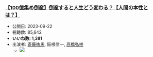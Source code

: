 ### [【100億集め倒産】倒産すると人生どう変わる？【人間の本性とは？】](https://www.youtube.com/watch?v=He1S2WOzoGc)
-   公開日: 2023-09-22
-   視聴数: 85,642
-   **いいね数: 1,381**
-   出演者: [斎藤祐馬](/rehacq_fan/people/斎藤祐馬 "wikilink"), 阪根信一, [高橋弘樹](/rehacq_fan/people/高橋弘樹 "wikilink")
    - [![](https://img.youtube.com/vi/He1S2WOzoGc/hqdefault.jpg)](https://www.youtube.com/watch?v=He1S2WOzoGc)
